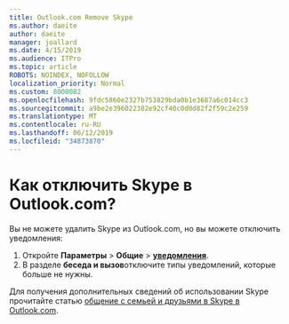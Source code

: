 ```yaml
---
title: Outlook.com Remove Skype
ms.author: daeite
author: daeite
manager: joallard
ms.date: 4/15/2019
ms.audience: ITPro
ms.topic: article
ROBOTS: NOINDEX, NOFOLLOW
localization_priority: Normal
ms.custom: 8000082
ms.openlocfilehash: 9fdc5860e2327b753829bda0b1e3687a6c014cc3
ms.sourcegitcommit: a9be2e396022382e92cf40c0d0d82f2f59c2e259
ms.translationtype: MT
ms.contentlocale: ru-RU
ms.lasthandoff: 06/12/2019
ms.locfileid: "34873870"
---
```

# <a name="how-do-i-turn-off-skype-in-outlookcom"></a>Как отключить Skype в Outlook.com?

Вы не можете удалить Skype из Outlook.com, но вы можете отключить уведомления:

1. Откройте **Параметры** > **Общие** > **[уведомления](https://outlook.live.com/mail/options/general/notifications)**. 
2. В разделе **беседа и вызов**отключите типы уведомлений, которые больше не нужны.

Для получения дополнительных сведений об использовании Skype прочитайте статью [общение с семьей и друзьями в Skype в Outlook.com](https://support.office.com/article/83c6a5b1-3921-479c-b9e9-e753ce59c1fa).